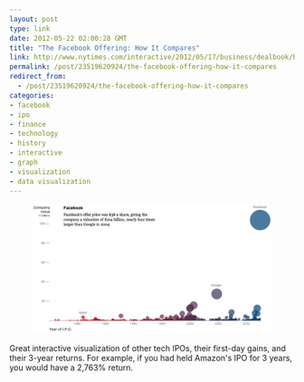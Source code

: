 ```yaml
---
layout: post
type: link
date: 2012-05-22 02:00:28 GMT
title: "The Facebook Offering: How It Compares"
link: http://www.nytimes.com/interactive/2012/05/17/business/dealbook/how-the-facebook-offering-compares.html?utm_source=hackernewsletter&utm_medium=email
permalink: /post/23519620924/the-facebook-offering-how-it-compares
redirect_from: 
  - /post/23519620924/the-facebook-offering-how-it-compares
categories:
- facebook
- ipo
- finance
- technology
- history
- interactive
- graph
- visualization
- data visualization
---
```

<p><figure class="tmblr-full" data-orig-height="509" data-orig-width="939"><img src="/assets/images/5b9a0c047bd1c6adbe86d686abaab184522b252a.png" data-orig-height="509" data-orig-width="939"></figure></p>
<p>Great interactive visualization of other tech IPOs, their first-day gains, and their 3-year returns. For example, if you had held Amazon's IPO for 3 years, you would have a 2,763% return.</p>
